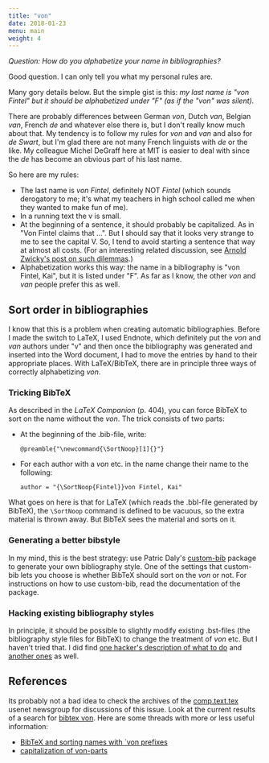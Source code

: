 ```yaml
---
title: "von"
date: 2018-01-23
menu: main
weight: 4
---
```


*Question: How do you alphabetize your name in bibliographies?*

Good question. I can only tell you what my personal rules are.

Many gory details below. But the simple gist is this: *my last name is "von Fintel" but it should be alphabetized under "F" (as if the "von" was silent).*

There are probably differences between German *von*, Dutch *van*, Belgian *van*, French *de* and whatever else there is, but I don't really know much about that. My tendency is to follow my rules for *von* and *van* and also for *de Swart*, but I'm glad there are not many French linguists with *de* or the like. My colleague Michel DeGraff here at MIT is easier to deal with since the *de* has become an obvious part of his last name.

So here are my rules:

-   The last name is *von Fintel*, definitely NOT *Fintel* (which sounds derogatory to me; it's what my teachers in high school called me when they wanted to make fun of me).
-   In a running text the v is small.
-   At the beginning of a sentence, it should probably be capitalized. As in "Von Fintel claims that ...". But I should say that it looks very strange to me to see the capital V. So, I tend to avoid starting a sentence that way at almost all costs. (For an interesting related discussion, see [Arnold Zwicky's post on such dilemmas](http://itre.cis.upenn.edu/~myl/languagelog/archives/004821.html "Language Log: e e cummings and his iPod: Faith vs. WF again").)
-   Alphabetization works this way: the name in a bibliography is "von Fintel, Kai", but it is listed under "F". As far as I know, the other *von* and *van* people prefer this as well.

## Sort order in bibliographies

I know that this is a problem when creating automatic bibliographies. Before I made the switch to LaTeX, I used Endnote, which definitely put the *von* and *van* authors under "v" and then once the bibliography was generated and inserted into the Word document, I had to move the entries by hand to their appropriate places. With LaTeX/BibTeX, there are in principle three ways of correctly alphabetizing *von*.

### Tricking BibTeX

As described in the *LaTeX Companion* (p. 404), you can force BibTeX to sort on the name without the *von*. The trick consists of two parts:

-   At the beginning of the .bib-file, write:

    `@preamble{"\newcommand{\SortNoop}[1]{}"}`

-   For each author with a *von* etc. in the name change their name to the following:

    `author = "{\SortNoop{Fintel}}von Fintel, Kai"`

What goes on here is that for LaTeX (which reads the .bbl-file generated by BibTeX), the `\SortNoop` command is defined to be vacuous, so the extra material is thrown away. But BibTeX sees the material and sorts on it.

### Generating a better bibstyle

In my mind, this is the best strategy: use Patric Daly's [custom-bib](http://www.ctan.org/tex-archive/macros/latex/contrib/custom-bib/) package to generate your own bibliography style. One of the settings that custom-bib lets you choose is whether BibTeX should sort on the *von* or not. For instructions on how to use custom-bib, read the documentation of the package.

### Hacking existing bibliography styles

In principle, it should be possible to slightly modify existing .bst-files (the bibliography style files for BibTeX) to change the treatment of *von* etc. But I haven't tried that. I did find [one hacker's description of what to do](http://groups.google.com/groups?selm=35A09596.167E@loria.fr) and [another ones](http://groups.google.com/groups?selm=3ABA33FC.B99DEDA3@informatik.hu-berlin.de) as well.

## References

Its probably not a bad idea to check the archives of the [comp.text.tex](http://groups.google.com/groups?q=comp.text.tex) usenet newsgroup for discussions of this issue. Look at the current results of a search for [bibtex von](http://groups.google.com/groups?q=bibtex+von&meta=group=comp.text.tex). Here are some threads with more or less useful information:

-   [BibTeX and sorting names with \`von prefixes](http://groups.google.com/groups?th=577f9b95a04a1359)
-   [capitalization of von-parts](http://groups.google.com/groups?th=ebc8d85da7b189d4)

